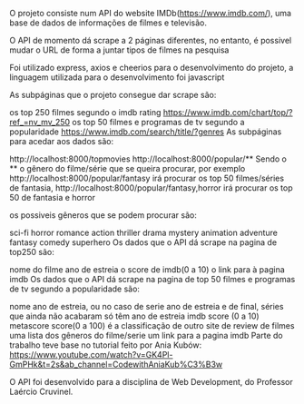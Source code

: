O projeto consiste num API do website IMDb(https://www.imdb.com/), uma base de dados de informações de filmes e televisão.

O API de momento dá scrape a 2 páginas diferentes, no entanto, é possivel mudar o URL de forma a juntar tipos de filmes na pesquisa

Foi utilizado express, axios e cheerios para o desenvolvimento do projeto, a linguagem utilizada para o desenvolvimento foi javascript

As subpáginas que o projeto consegue dar scrape são:

os top 250 filmes segundo o imdb rating https://www.imdb.com/chart/top/?ref_=nv_mv_250
os top 50 filmes e programas de tv segundo a popularidade https://www.imdb.com/search/title/?genres
As subpáginas para acedar aos dados são:

http://localhost:8000/topmovies
http://localhost:8000/popular/**
Sendo o ** o gênero do filme/série que se queira procurar, por exemplo http://localhost:8000/popular/fantasy irá procurar os top 50 filmes/séries de fantasia, http://localhost:8000/popular/fantasy,horror irá procurar os top 50 de fantasia e horror

os possiveis gêneros que se podem procurar são:

sci-fi
horror
romance
action
thriller
drama
mystery
animation
adventure
fantasy
comedy
superhero
Os dados que o API dá scrape na pagina de top250 são:

nome do filme
ano de estreia
o score de imdb(0 a 10)
o link para à pagina imdb
Os dados que o API dá scrape na pagina de top 50 filmes e programas de tv segundo a popularidade são:

nome
ano de estreia, ou no caso de serie ano de estreia e de final, séries que ainda não acabaram só têm ano de estreia
imdb score (0 a 10)
metascore score(0 a 100) é a classificação de outro site de review de filmes
uma lista dos gêneros do filme/serie
um link para a pagina imdb
Parte do trabalho teve base no tutorial feito por Ania Kubów: https://www.youtube.com/watch?v=GK4Pl-GmPHk&t=2s&ab_channel=CodewithAniaKub%C3%B3w

O API foi desenvolvido para a disciplina de Web Development, do Professor Laércio Cruvinel.
